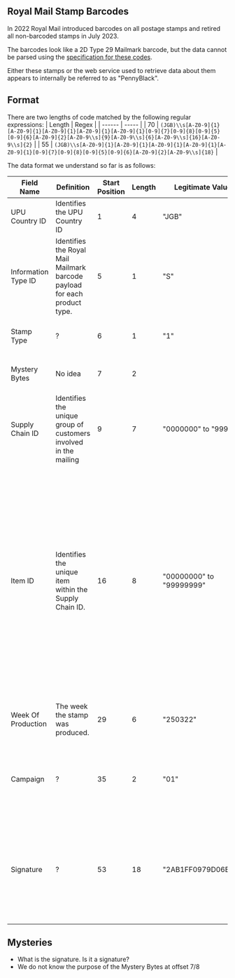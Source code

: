 Royal Mail Stamp Barcodes
--

In 2022 Royal Mail introduced barcodes on all postage stamps and retired all non-barcoded stamps in July 2023.

The barcodes look like a 2D Type 29 Mailmark barcode, but the data cannot be parsed using the [specification for these codes](https://www.royalmail.com/sites/royalmail.com/files/2023-09/mailmark-barcode-definition-document-september-2023.pdf).

Either these stamps or the web service used to retrieve data about them appears to internally be referred to as "PennyBlack".

Format
---

There are two lengths of code matched by the following regular expressions:
| Length | Regex | 
| ------ | ----- |
| 70     | `(JGB)\\s[A-Z0-9]{1}[A-Z0-9]{1}[A-Z0-9]{1}[A-Z0-9]{1}[A-Z0-9]{1}[0-9]{7}[0-9]{8}[0-9]{5}[0-9]{6}[A-Z0-9]{2}[A-Z0-9\\s]{9}[A-Z0-9\\s]{6}[A-Z0-9\\s]{16}[A-Z0-9\\s]{2}` |
| 55     | `(JGB)\\s[A-Z0-9]{1}[A-Z0-9]{1}[A-Z0-9]{1}[A-Z0-9]{1}[A-Z0-9]{1}[0-9]{7}[0-9]{8}[0-9]{5}[0-9]{6}[A-Z0-9]{2}[A-Z0-9\\s]{18}` |

The data format we understand so far is as follows:

| Field Name | Definition | Start Position | Length | Legitimate Value(s) | Comment | 
| ---------- | ---------- | ---------------|------- | ------------------- | ------- |
| UPU Country ID | Identifies the UPU Country ID | 1 | 4 | "JGB<space>" | n/a |
| Information Type ID | Identifies the Royal Mail Mailmark barcode payload for each product type. | 5 | 1 | "S" | S, for stamp. We think. |
| Stamp Type | ? | 6 | 1 | "1" | We have only seen "1" in the wild. |
| Mystery Bytes | No idea | 7 | 2 | | No idea what these mean. |
| Supply Chain ID | Identifies the unique group of customers involved in the mailing | 9 | 7 | "0000000" to "9999999" | Format is Numeric only. |
| Item ID | Identifies the unique item within the Supply Chain ID. | 16 | 8 | "00000000" to "99999999" | This is basically the stamp ID, it is one digit longer than a normal Mailmark Item ID. Every Mailmark barcode is required to carry an ID so it can be uniquely identified for at least 90 days. Format is Numeric only. |
| Week Of Production | The week the stamp was produced. | 29 | 6 | "250322" | Fairly sure this is in DDMMYY format. |
| Campaign | ? | 35 | 2 | "01" | Possibly special christmas stamps etc? We have only seen "01". |
| Signature | ? | 53 | 18 | "2AB1FF0979D06BDC01" | Only present on 70 byte barcodes. This looks like a hex-encoded signature of some form. |

Mysteries
---
* What is the signature. Is it a signature?
* We do not know the purpose of the Mystery Bytes at offset 7/8
